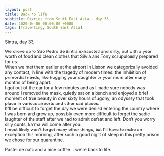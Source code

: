 ```yaml
---
layout: post
title: Back to life
subtitle: Diaries from South East Asia - day 33
date: 2020-04-06 00:00:00 +0000
tags: [Travelling, South East Asia]
---
```


Sintra, day 33.

We drove up to São Pedro de Sintra exhausted and dirty,
but with a year worth of food and clean clothes that Silvia and Tony scrupulously prepared for us.  
When we met them earlier at the airport in Lisbon we categorically avoided any contact,
in line with the tragedy of modern times: the inhibition of primordial needs, like hugging your daughter or your mum
after many months of being apart.  
I got out of the car for a few minutes and as I made sure nobody was around I removed the mask,
quietly sat on a bench and enjoyed a brief moment of true beauty in over sixty hours of agony, an odyssey
that took place in various airports and other sad places.  
It'll be difficult to forget the day we were denied entering the country where I was born and grew up,
possibly even more difficult to forget the sadic laughter of the staff after we had to admit defeat and left.
Don't you worry silly cunts, karma will come after you.  
I most likely won't forget many other things, but I'll have to make an exception this morning,
after such a good night of sleep in this pretty prison we chose for our quarantine.

Pastel de nata and a nice coffee... we're back to life.

